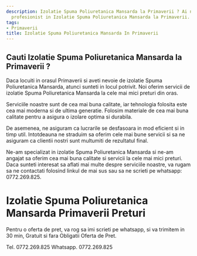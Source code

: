 ```yaml
---
description: Izolatie Spuma Poliuretanica Mansarda la Primaverii ? Ai nevoie de un
  profesionist in Izolatie Spuma Poliuretanica Mansarda la Primaverii. tel. 0772.269.825
tags:
- Primaverii
title: Izolatie Spuma Poliuretanica Mansarda In Primaverii
---
```



## Cauti Izolatie Spuma Poliuretanica Mansarda la Primaverii ?


Daca locuiti in orasul Primaverii si aveti nevoie de izolatie Spuma Poliuretanica Mansarda, atunci sunteti in locul potrivit. Noi oferim servicii de izolatie Spuma Poliuretanica Mansarda la cele mai mici preturi din oras.

Serviciile noastre sunt de cea mai buna calitate, iar tehnologia folosita este cea mai moderna si de ultima generatie. Folosim materiale de cea mai buna calitate pentru a asigura o izolare optima si durabila.

De asemenea, ne asiguram ca lucrarile se desfasoara in mod eficient si in timp util. Intotdeauna ne straduim sa oferim cele mai bune servicii si sa ne asiguram ca clientii nostri sunt multumiti de rezultatul final.

Ne-am specializat in izolatie Spuma Poliuretanica Mansarda si ne-am angajat sa oferim cea mai buna calitate si servicii la cele mai mici preturi. Daca sunteti interesat sa aflati mai multe despre serviciile noastre, va rugam sa ne contactati folosind linkul de mai sus sau sa ne scrieti pe whatsapp: 0772.269.825.

# Izolatie Spuma Poliuretanica Mansarda Primaverii Preturi
Pentru o oferta de pret, va rog sa imi scrieti pe whatsapp, si va trimitem in 30 min, Gratuit si fara Obligatii Oferta de Pret.

Tel. 0772.269.825
Whatsapp. 0772.269.825